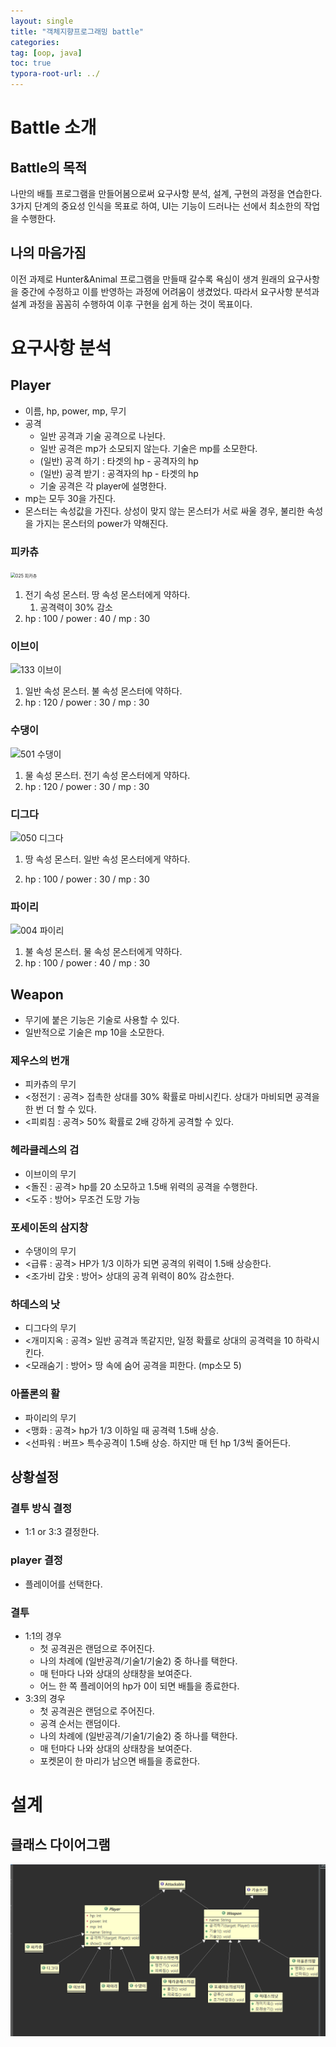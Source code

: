 ```yaml
---
layout: single
title: "객체지향프로그래밍 battle"
categories: 
tag: [oop, java]
toc: true
typora-root-url: ../
---
```


# Battle 소개

## Battle의 목적

나만의 배틀 프로그램을 만들어봄으로써 요구사항 분석, 설계, 구현의 과정을 연습한다. 3가지 단계의 중요성 인식을 목표로 하여, UI는 기능이 드러나는 선에서 최소한의 작업을 수행한다.



## 나의 마음가짐

이전 과제로 Hunter&Animal 프로그램을 만들때 갈수록 욕심이 생겨 원래의 요구사항을 중간에 수정하고 이를 반영하는 과정에 어려움이 생겼었다. 따라서 요구사항 분석과 설계 과정을 꼼꼼히 수행하여 이후 구현을 쉽게 하는 것이 목표이다.



# 요구사항 분석

## Player

- 이름, hp, power, mp, 무기
- 공격
  - 일반 공격과 기술 공격으로 나뉜다.
  - 일반 공격은 mp가 소모되지 않는다. 기술은 mp를 소모한다.
  - (일반) 공격 하기 : 타겟의 hp - 공격자의 hp
  - (일반) 공격 받기 : 공격자의 hp - 타겟의 hp
  - 기술 공격은 각 player에 설명한다.
- mp는 모두 30을 가진다.
- 몬스터는 속성값을 가진다. 상성이 맞지 않는 몬스터가 서로 싸울 경우, 불리한 속성을 가지는 몬스터의 power가 약해진다.



### 피카츄

<img src="https://i.namu.wiki/i/xwQbg0NjlN4bkskppVxpMIMruQaKVVU0X2J5-TFC3i6J5nA803zigFvfCXpoy34hQrFi80YIDJfWMu44XDolYZuEzKmyDXoZLe8QP57r2c31AA2hx6kIBwdDT0aKYhywyZzv2IO3eiZXAnYOKRyWRg.webp" alt="025 피카츄" style="zoom:50%;" />

1. 전기 속성 몬스터. 땅 속성 몬스터에게 약하다.
   1. 공격력이 30% 감소
2. hp : 100 / power : 40 / mp : 30



### 이브이

![133 이브이](https://i.namu.wiki/i/cbnKZOJUy8cvdgL1eGcEqxhsuiwC_OBNk-eaIAQnrtCVnaaHBnbBQfvCz7vrg-eI4pI61A61wzmr6a7lSVoTjOKmNfABMjTS_Nnnkz4SkI6B2Zcfw8WjjKU-4zYC9tX8Drxb5fm1XsIZDLvXMMzNgA.webp)

1. 일반 속성 몬스터. 불 속성 몬스터에 약하다.
2. hp : 120 / power : 30 / mp : 30



### 수댕이 

![501 수댕이](https://i.namu.wiki/i/IQSbPuxLK3n5k0aKJtbfW-VAvxXboC7Mmuqil8KkrH1NxdZsFJVRSyYOEQsmuH4yiqLfRxMxANPubmhOsOmE9pB0OZlrNNW0jtnsZAZTW-VhSmX12JzeQzpofCMseaBmJt7FGMh9HEq4rMotyYT4eA.webp)

1. 물 속성 몬스터. 전기 속성 몬스터에게 약하다.
2. hp : 120 / power : 30 / mp : 30



### 디그다

![050 디그다](https://i.namu.wiki/i/8BMmWEtFWGt683FyHOMye0nljo5d1OOftbcTZuZb4NvaoI6dW3nRp5fj_h5zqrH0T2EUwGIHl4XOsOwLrXA-YlUatXPs2hDOLtnZfgbOIg1VkmKhm4OpTBj8xxErYmIrhP8SaorP8l010AfvU1h_nA.webp)

1. 땅 속성 몬스터. 일반 속성 몬스터에게 약하다.

2. hp : 100 / power : 30 / mp : 30

### 파이리

![004 파이리](https://i.namu.wiki/i/qHxI_43t1FLdca3vUWC3IdgysV8aHECtT25imrS-fFkR5lKH8HMpXbPi1PNOztO74BRQVZuY99lwKpJt-NWrmSMM4tGHairaXfe4ve5aWG2Wl7IiN0pEmjleeF0B_VRucIyk1HSOBeoqycCz64O9AA.webp)

1. 불 속성 몬스터. 물 속성 몬스터에게 약하다.
2. hp : 100 / power : 40 / mp : 30



## Weapon

- 무기에 붙은 기능은 기술로 사용할 수 있다. 
- 일반적으로 기술은 mp 10을 소모한다.

### 제우스의 번개

- 피카츄의 무기
- <정전기 : 공격> 접촉한 상대를 30% 확률로 마비시킨다. 상대가 마비되면 공격을 한 번 더 할 수 있다.
- <피뢰침 : 공격> 50% 확률로 2배 강하게 공격할 수 있다.

### 헤라클레스의 검

- 이브이의 무기
- <돌진 : 공격> hp를 20 소모하고 1.5배 위력의 공격을 수행한다.
- <도주 : 방어> 무조건 도망 가능

### 포세이돈의 삼지창

- 수댕이의 무기
- <급류 : 공격> HP가 1/3 이하가 되면 공격의 위력이 1.5배 상승한다.
- <조가비 갑옷 : 방어> 상대의 공격 위력이 80% 감소한다.

### 하데스의 낫

- 디그다의 무기
- <개미지옥 : 공격>  일반 공격과 똑같지만, 일정 확률로 상대의 공격력을 10 하락시킨다.
- <모래숨기 : 방어> 땅 속에 숨어 공격을 피한다. (mp소모 5)

### 아폴론의 활

- 파이리의 무기
- <맹화 : 공격> hp가 1/3 이하일 때 공격력 1.5배 상승.
- <선파워 : 버프> 특수공격이 1.5배 상승. 하지만 매 턴 hp 1/3씩 줄어든다. 



## 상황설정 

### 결투 방식 결정

- 1:1 or 3:3 결정한다.

### player 결정

- 플레이어를 선택한다.

### 결투

- 1:1의 경우
  - 첫 공격권은 랜덤으로 주어진다. 
  - 나의 차례에 (일반공격/기술1/기술2) 중 하나를 택한다.
  - 매 턴마다 나와 상대의 상태창을 보여준다. 
  - 어느 한 쪽 플레이어의 hp가 0이 되면 배틀을 종료한다.
- 3:3의 경우
  - 첫 공격권은 랜덤으로 주어진다. 
  - 공격 순서는 랜덤이다.
  - 나의 차례에 (일반공격/기술1/기술2) 중 하나를 택한다.
  - 매 턴마다 나와 상대의 상태창을 보여준다. 
  - 포켓몬이 한 마리가 남으면 배틀을 종료한다.



# 설계

## 클래스 다이어그램

![image-20240526204106371](/images/2024-05-26-객지프-battle-assignment/image-20240526204106371.png)